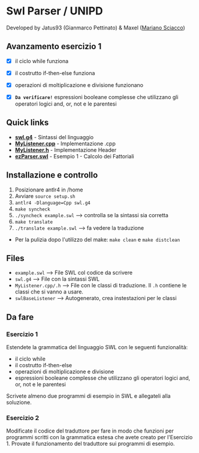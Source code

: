 # Swl Parser / UNIPD

Developed by Jatus93 (Gianmarco Pettinato) & Maxel ([Mariano Sciacco](https://marianosciacco.it))


## Avanzamento esercizio 1

- [x] il ciclo while funziona
- [x] il costrutto if-then-else funziona
- [x] operazioni di moltiplicazione e divisione funzionano
- [x] **`Da verificare!`** espressioni booleane complesse che utilizzano gli operatori logici and, or, not e le parentesi


## Quick links 

- **[swl.g4](https://github.com/Maxelweb/SwlParserUNIPD/blob/master/antlr4/swl/swl.g4)** - Sintassi del linguaggio
- **[MyListener.cpp](https://github.com/Maxelweb/SwlParserUNIPD/blob/master/antlr4/swl/MyListner.cpp)** - Implementazione .cpp
- **[MyListener.h](https://github.com/Maxelweb/SwlParserUNIPD/blob/master/antlr4/swl/MyListner.h)** - Implementazione Header
- **[ezParser.swl](http://swl.debug.ovh/example1)** - Esempio 1 - Calcolo dei Fattoriali


## Installazione e controllo

1. Posizionare antlr4 in /home
2. Avviare `source setup.sh`
3. `antlr4 -Dlanguage=Cpp swl.g4`
4. `make syncheck`
5. `./syncheck example.swl` --> controlla se la sintassi sia corretta
6. `make translate`
7. `./translate example.swl` --> fa vedere la traduzione

- Per la pulizia dopo l'utilizzo del make: `make clean` e `make distclean`

## Files

- `example.swl` --> File SWL col codice da scrivere
- `swl.g4` --> File con la sintassi SWL
- `MyListener.cpp/.h` --> File con le classi di traduzione. Il `.h` contiene le classi che si vanno a usare.
- `swlBaseListener` --> Autogenerato, crea instestazioni per le classi

## Da fare

### Esercizio 1

Estendete la grammatica del linguaggio SWL con le seguenti funzionalità:

- il ciclo while
- il costrutto if-then-else
- operazioni di moltiplicazione e divisione
- espressioni booleane complesse che utilizzano gli operatori logici and, or, not e le parentesi

Scrivete almeno due programmi di esempio in SWL e allegateli alla soluzione.

### Esercizio 2

Modificate il codice del traduttore per fare in modo che funzioni per programmi scritti con la grammatica estesa che avete creato per l'Esercizio 1. Provate il funzionamento del traduttore sui programmi di esempio.

